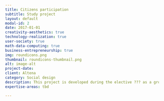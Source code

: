 ```yaml
---
title: Citizens participation
subtitle: Study project
layout: default
modal-id: 2
date: 2017-01-01
creativity-aesthetics: true
technology-realization: true
user-society: true
math-data-computing: true
business-entrepreneurship: true
img: roundicons.png
thumbnail: roundicons-thumbnail.png
alt: image-alt
project-date:
client: Altena
category: Social design
description: This project is developed during the elective ??? as a group assignment. Lorem ipsum dolor sit amet, usu cu alterum nominavi lobortis. At duo novum diceret. Tantas apeirian vix et, usu sanctus postulant inciderint ut, populo diceret necessitatibus in vim. Cu eum dicam feugiat noluisse.
expertise-areas: tbd

---
```

